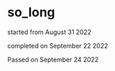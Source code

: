 # so_long

started from August 31 2022

completed on September 22 2022

Passed on September 24 2022
